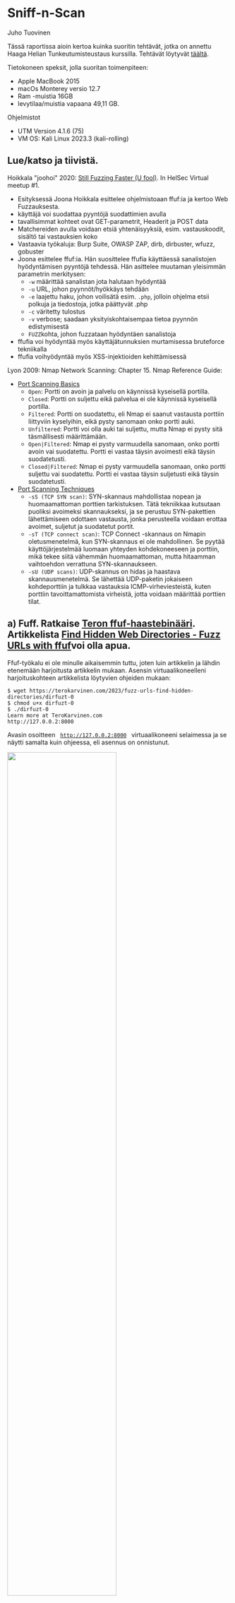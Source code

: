 # Sniff-n-Scan

Juho Tuovinen

Tässä raportissa aioin kertoa kuinka suoritin tehtävät, jotka on annettu Haaga Helian Tunkeutumisteustaus kurssilla. Tehtävät löytyvät [täältä](https://terokarvinen.com/2023/eettinen-hakkerointi-2023/#h2-sniff-n-scan).

Tietokoneen speksit, jolla suoritan toimenpiteen:
- Apple MacBook 2015
- macOs Monterey versio 12.7
- Ram -muistia 16GB
- levytilaa/muistia vapaana 49,11 GB.

Ohjelmistot
- UTM Version 4.1.6 (75)
- VM OS: Kali Linux 2023.3 (kali-rolling)

## Lue/katso ja tiivistä.

Hoikkala "joohoi" 2020: [Still Fuzzing Faster (U fool)](https://www.youtube.com/watch?v=mbmsT3AhwWU). In HelSec Virtual meetup #1.

- Esityksessä Joona Hoikkala esittelee ohjelmistoaan ffuf:ia ja kertoo Web Fuzzauksesta.
- käyttäjä voi suodattaa pyyntöjä suodattimien avulla
- tavallisimmat kohteet ovat GET-parametrit, Headerit ja POST data
- Matchereiden avulla voidaan etsiä yhtenäisyyksiä, esim. vastauskoodit, sisältö tai vastauksien koko
- Vastaavia työkaluja: Burp Suite, OWASP ZAP, dirb, dirbuster, wfuzz, gobuster
- Joona esittelee ffuf:ia. Hän suosittelee ffufia käyttäessä sanalistojen hyödyntämisen pyyntöjä tehdessä. Hän asittelee muutaman yleisimmän parametrin merkitysen:
   * <code>-w</code> määrittää sanalistan jota halutaan hyödyntää
   * <code>-u</code> URL, johon pyynnöt/hyökkäys tehdään
   * <code>-e</code> laajettu haku, johon voilisätä esim. <code>.php</code>, jolloin ohjelma etsii polkuja ja tiedostoja, jotka päättyvät .php
   * <code>-c</code> väritetty tulostus
   * <code>-v</code> verbose; saadaan yksityiskohtaisempaa tietoa pyynnön edistymisestä
   * <code>FUZZ</code>kohta, johon fuzzataan hyödyntäen sanalistoja
- ffufia voi hyödyntää myös käyttäjätunnuksien murtamisessa bruteforce tekniikalla
- ffufia voihyödyntää myös XSS-injektioiden kehittämisessä

Lyon 2009: Nmap Network Scanning: Chapter 15. Nmap Reference Guide:
- [Port Scanning Basics](https://nmap.org/book/man-port-scanning-basics.html)
  * <code>Open</code>: Portti on avoin ja palvelu on käynnissä kyseisellä portilla.
  * <code>Closed</code>: Portti on suljettu eikä palvelua ei ole käynnissä kyseisellä portilla.
  * <code>Filtered</code>: Portti on suodatettu, eli Nmap ei saanut vastausta porttiin liittyviin kyselyihin, eikä pysty sanomaan onko portti auki. 
  * <code>Unfiltered</code>: Portti voi olla auki tai suljettu, mutta Nmap ei pysty sitä täsmällisesti määrittämään.
  * <code>Open|Filtered</code>: Nmap ei pysty varmuudella sanomaan, onko portti avoin vai suodatettu. Portti ei vastaa täysin avoimesti eikä täysin suodatetusti.
  * <code>Closed|Filtered</code>: Nmap ei pysty varmuudella sanomaan, onko portti suljettu vai suodatettu. Portti ei vastaa täysin suljetusti eikä täysin suodatetusti.
- [Port Scanning Techniques](https://nmap.org/book/man-port-scanning-techniques.html)
  * <code>-sS (TCP SYN scan)</code>: SYN-skannaus mahdollistaa nopean ja huomaamattoman porttien tarkistuksen. Tätä tekniikkaa kutsutaan puoliksi avoimeksi skannaukseksi, ja se perustuu SYN-pakettien lähettämiseen odottaen vastausta, jonka perusteella voidaan erottaa avoimet, suljetut ja suodatetut portit.
  * <code>-sT (TCP connect scan)</code>: TCP Connect -skannaus on Nmapin oletusmenetelmä, kun SYN-skannaus ei ole mahdollinen. Se pyytää käyttöjärjestelmää luomaan yhteyden kohdekoneeseen ja porttiin, mikä tekee siitä vähemmän huomaamattoman, mutta hitaamman vaihtoehdon verrattuna SYN-skannaukseen.
  * <code>-sU (UDP scans)</code>: UDP-skannus on hidas ja haastava skannausmenetelmä. Se lähettää UDP-paketin jokaiseen kohdeporttiin ja tulkkaa vastauksia ICMP-virheviesteistä, kuten porttiin tavoittamattomista virheistä, jotta voidaan määrittää porttien tilat.

## a) Fuff. Ratkaise [Teron ffuf-haastebinääri](https://terokarvinen.com/2023/fuzz-urls-find-hidden-directories/?fromSearch=ffuf#your-turn---challenge). Artikkelista [Find Hidden Web Directories - Fuzz URLs with ffuf](https://terokarvinen.com/2023/fuzz-urls-find-hidden-directories/)voi olla apua.

Ffuf-työkalu ei ole minulle aikaisemmin tuttu, joten luin artikkelin ja lähdin etenemään harjoitusta artikkelin mukaan. Asensin virtuaalikoneelleni harjoituskohteen artikkelista löytyvien ohjeiden mukaan:

````
$ wget https://terokarvinen.com/2023/fuzz-urls-find-hidden-directories/dirfuzt-0
$ chmod u+x dirfuzt-0
$ ./dirfuzt-0
Learn more at TeroKarvinen.com
http://127.0.0.2:8000

````

Avasin osoitteen <code> http://127.0.0.2:8000 </code> virtuaalikoneeni selaimessa ja se näytti samalta kuin ohjeessa, eli asennus on onnistunut.

<img src="/images/nothing.png" alt="" title="" width="70%" height="70%">

Seuraavaksi asensin ffuf-työkalun artikkelin ohjeiden mukaan:

````
$ wget https://github.com/ffuf/ffuf/releases/download/v2.0.0/ffuf_2.0.0_linux_amd64.tar.gz
$ tar -xf ffuf_2.0.0_linux_amd64.tar.gz
$ ./ffuf
Fuzz Faster U Fool - v2.0.0
...

````

Lastasin Daniel Miesslerin [Seclists](https://github.com/danielmiessler/SecLists) sanalistan.

    $ wget https://raw.githubusercontent.com/danielmiessler/SecLists/master/Discovery/Web-Content/common.txt


Ohjeissa kehotetaan varmuudeksi ottamaan kone pois internetistä, joten teen sen.

Seuraavaksi syötin komennon <code> ./ffuf -w common.txt -u http://127.0.0.2:8000/FUZZ </code> ja tuloste oli seuraava:

````

        /'___\  /'___\           /'___\       
       /\ \__/ /\ \__/  __  __  /\ \__/       
       \ \ ,__\\ \ ,__\/\ \/\ \ \ \ ,__\      
        \ \ \_/ \ \ \_/\ \ \_\ \ \ \ \_/      
         \ \_\   \ \_\  \ \____/  \ \_\       
          \/_/    \/_/   \/___/    \/_/       

       v2.0.0
________________________________________________

 :: Method           : GET
 :: URL              : http://127.0.0.2:8000/FUZZ
 :: Wordlist         : FUZZ: /home/kali/common.txt
 :: Follow redirects : false
 :: Calibration      : false
 :: Timeout          : 10
 :: Threads          : 40
 :: Matcher          : Response status: 200,204,301,302,307,401,403,405,500
________________________________________________

[Status: 200, Size: 132, Words: 6, Lines: 10, Duration: 0ms]
    * FUZZ: .bash_history

[Status: 200, Size: 132, Words: 6, Lines: 10, Duration: 0ms]
    * FUZZ: .bashrc

.... tuloste jatkuu tuhansia rivejä ....
````


TEHTÄVÄ ALKAA:


Latasin harjoituskohteen [dirfuzt-1](https://terokarvinen.com/2023/fuzz-urls-find-hidden-directories/dirfuzt-1) ja ajoin sen. 

````
wget https://terokarvinen.com/2023/fuzz-urls-find-hidden-directories/dirfuzt-1
chmod u+x dirfuzt-1
./dirfuzt-1
````
<img src="/images/nothing.png" alt="" title="" width="70%" height="70%">

Ennen Ffuf:n käyttöä kytken virtuaalikoneen pois verkosta. Kokeilin manuaalisesti löytyisikö sivulta <code>/admin</code>, <code>/secret</code> tai esim <code>/robots.txt</code>, mutta ei löytynyt. Kokeilin ensiksi komentoa <code>./ffuf -w common.txt -u http://127.0.0.2:8000/FUZZ</code>, jossa käytän aikaisemmin ladattua sanalistaa.


````

        /'___\  /'___\           /'___\       
       /\ \__/ /\ \__/  __  __  /\ \__/       
       \ \ ,__\\ \ ,__\/\ \/\ \ \ \ ,__\      
        \ \ \_/ \ \ \_/\ \ \_\ \ \ \ \_/      
         \ \_\   \ \_\  \ \____/  \ \_\       
          \/_/    \/_/   \/___/    \/_/       

       v2.0.0
________________________________________________

 :: Method           : GET
 :: URL              : http://127.0.0.2:8000/FUZZ
 :: Wordlist         : FUZZ: /home/kali/common.txt
 :: Follow redirects : false
 :: Calibration      : false
 :: Timeout          : 10
 :: Threads          : 40
 :: Matcher          : Response status: 200,204,301,302,307,401,403,405,500
________________________________________________

[Status: 200, Size: 154, Words: 9, Lines: 10, Duration: 0ms]
    * FUZZ: .bash_history

[Status: 200, Size: 154, Words: 9, Lines: 10, Duration: 0ms]
    * FUZZ: .bashrc


.... tuloste jatkuu tuhansia rivejä...
````

Tulosteesta nähdään, että jokaisen ei-toivotun vastauksen koko on 154 tavua eli 154 ASCII-merkkiä. Filteröin käyttäen apuna tätä tietoa komennolla <code>./ffuf -w common.txt -u http://127.0.0.2:8000/FUZZ -fs 154</code>. Tulosteesta löytyi seuraavat tiedot:

````
[Status: 301, Size: 41, Words: 3, Lines: 3, Duration: 0ms]
    * FUZZ: .git

[Status: 200, Size: 178, Words: 6, Lines: 11, Duration: 2ms]
    * FUZZ: .git/HEAD

[Status: 200, Size: 178, Words: 6, Lines: 11, Duration: 3ms]
    * FUZZ: .git/index

[Status: 200, Size: 178, Words: 6, Lines: 11, Duration: 3ms]
    * FUZZ: .git/config

[Status: 200, Size: 178, Words: 6, Lines: 11, Duration: 0ms]
    * FUZZ: .git/logs/

[Status: 301, Size: 64, Words: 3, Lines: 3, Duration: 0ms]
    * FUZZ: render/https://www.google.com

[Status: 200, Size: 182, Words: 6, Lines: 11, Duration: 0ms]
    * FUZZ: wp-admin
````
<code>/wp-admin</code>-kansio kuullosti kiinnostavimmalta, joten liitin sen URL:iin <code>http://127.0.0.2:8000/wp-admin</code>. TADAA! Oikeasivu ja lippu löytyi!
<img src="/images/flag.png" alt="" title="" width="70%" height="70%">

Lippu: FLAG{tero-wpadmin-3364c855a2ac87341fc7bcbda955b580}

## b) Fuffme. Asenna [Ffufme](https://terokarvinen.com/2023/fuffme-web-fuzzing-target-debian/) harjoitusmaali paikallisesti omalle koneellesi. Ratkaise tehtävät (kaikki paitsi ei "Content Discovery - Pipes")

Asensin Fuff:in ja Fuffme:n artikkelin ohjeiden mukaan. Otin koneeni pois netistä ja aloitin testaamisen. 

### Basic Content Discovery
Komennolla <code>ffuf -w $HOME/wordlists/common.txt -u http://localhost/cd/basic/FUZZ</code> löysin halutut kansiot <code>class</code> ja <code>development.log</code>.

`````

$ ffuf -w $HOME/wordlists/common.txt -u http://localhost/cd/basic/FUZZ

        /'___\  /'___\           /'___\       
       /\ \__/ /\ \__/  __  __  /\ \__/       
       \ \ ,__\\ \ ,__\/\ \/\ \ \ \ ,__\      
        \ \ \_/ \ \ \_/\ \ \_\ \ \ \ \_/      
         \ \_\   \ \_\  \ \____/  \ \_\       
          \/_/    \/_/   \/___/    \/_/       

       v2.1.0-dev
________________________________________________

 :: Method           : GET
 :: URL              : http://localhost/cd/basic/FUZZ
 :: Wordlist         : FUZZ: /home/kali/wordlists/common.txt
 :: Follow redirects : false
 :: Calibration      : false
 :: Timeout          : 10
 :: Threads          : 40
 :: Matcher          : Response status: 200-299,301,302,307,401,403,405,500
________________________________________________

class                   [Status: 200, Size: 19, Words: 4, Lines: 1, Duration: 20ms]
development.log         [Status: 200, Size: 19, Words: 4, Lines: 1, Duration: 14ms]
:: Progress: [4686/4686] :: Job [1/1] :: 2777 req/sec :: Duration: [0:00:02] :: Errors: 0 ::


`````

### Content Discovery With Recursion

Tässä tehtävässä käytetään recursion-kytkintä. Kytkin kertoo ohjelmalle, että jos se kohtaa hakemiston, sen tulee aloittaa uusi skannaus hakemistossa ja lopettaa kunnes hakemistoja ei enää löydy. Suoritin komennon <code>ffuf -w ~/wordlists/common.txt -recursion -u http://localhost/cd/recursion/FUZZ/</code>, joka käyttää kytkintä. Tuloste näyttää seuraavaa:

````
admin                   [Status: 301, Size: 0, Words: 1, Lines: 1, Duration: 16ms]
[INFO] Adding a new job to the queue: http://localhost/cd/recursion/admin/FUZZ

[INFO] Starting queued job on target: http://localhost/cd/recursion/admin/FUZZ

users                   [Status: 301, Size: 0, Words: 1, Lines: 1, Duration: 6ms]
[INFO] Adding a new job to the queue: http://localhost/cd/recursion/admin/users/FUZZ

[INFO] Starting queued job on target: http://localhost/cd/recursion/admin/users/FUZZ

96                      [Status: 200, Size: 19, Words: 4, Lines: 1, Duration: 16ms]
:: Progress: [4686/4686] :: Job [3/3] :: 2702 req/sec :: Duration: [0:00:01] :: Errors: 0
````

Hakemistot <code>/admin</code>, <code>/admin/users</code> ja <code>/admin/users/96</code> pitäisi löytyä ja niinhän ne löytyivätkin.

### Content Discovery With File Extensions

Tehtävän suomennos: "Olemme törmänneet hakemistoon nimeltä /logs, mutta sisältöä ei nähdä. Voimme tehdä oletuksen, että tässä hakemistossa olevat tiedostot käyttävät .log-tiedostopäätettä. Käytä skannausta -e-kytkimellä määrittääksesi tiedostopääte, joka lisätään jokaisen sanalistan sanan loppuun oikean lokitiedoston löytämiseksi." Lähdin kokeilemaan annetulla komennolla <code>ffuf -w ~/wordlists/common.txt -e .log -u http://localhost/cd/ext/logs/FUZZ/</code>. Skannauksen jälkeen hakemisto <code>/logusers.log</code> pitäisi löytyä.

Tuloste:

````
.......more.....
:: Progress: [8226/9372] :: Job [1/1] :: 2222 req/sec :: Duration: [0:00:03] :: Errors: 0
:: Progress: [8519/9372] :: Job [1/1] :: 2564 req/sec :: Duration: [0:00:03] :: Errors: 0
users.log               [Status: 200, Size: 19, Words: 4, Lines: 1, Duration: 15ms]
:: Progress: [8664/9372] :: Job [1/1] :: 2020 req/sec :: Duration: [0:00:03] :: Errors: 0
:: Progress: [8772/9372] :: Job [1/1] :: 1960 req/sec :: Duration: [0:00:03] :: Errors: 0
......more.....
````
Hakemisto löyty!

### No 404 Status

Tehtävän suomennos: "Ideaalimaailmassa kaikki verkkosivustot vastaisivat oikein oikeilla HTTP-tilakoodilla. Kokeillaan ajaa seuraava ffuf-esimerkki ja katsotaan, mitä tapahtuu: <code>ffuf -w ~/wordlists/common.txt -u http://localhost/cd/no404/FUZZ</code>."

Tuloste on pitkä ja siitä näkyy, että jokainen pyytämäsi tiedosto on palannut löydettynä. Se johtuu siitä, siitä, että verkkosivusto, joka näyttää "Sivua ei löydy" -viestin, ei palauta 404-otsikkotietoa.

"Huomaat, että "Sivua ei löydy" -sivulla on johdonmukaisesti tiedostokoko 669 tavua. Suoritetaan ffuf-komento uudelleen, mutta tällä kertaa käytämme -fs-kytkintä, joka suodattaa pois kaikki tulokset, joiden pituus on 669 tavua: ffuf -w ~/wordlists/common.txt -u http://localhost/cd/no404/FUZZ -fs 669"

Syötin komennon ja sain seuraavan tulosteen:

````
:: Progress: [3516/4686] :: Job [1/1] :: 2061 req/sec :: Duration: [0:00:01] :: Errors: 0
secret                  [Status: 200, Size: 25, Words: 4, Lines: 1, Duration: 10ms]
:: Progress: [3689/4686] :: Job [1/1] :: 1941 req/sec :: Duration: [0:00:01] :: Errors: 0
````
Ohjeen mukaan <code>secret</code>-hakemisto pitäisi löytyä ja niin löytyikin.

### Param Mining

Tehtävän suomennos: "Kun tarkastelet sivua /cd/param/data, näet viestin "Required Parameter Missing", ja sivulle on asetettu HTTP-tilakoodi 400, mikä tarkoittaa Bad Request -virhettä. Käyttämällä seuraavaa pyyntöä, voimme yrittää löytää puuttuvan parametrin: ffuf -w ~/wordlists/parameters.txt -u http://localhost/cd/param/data?FUZZ=1"

Tuloste:

````
debug                   [Status: 200, Size: 24, Words: 3, Lines: 1, Duration: 11ms]
:: Progress: [2450/2588] :: Job [1/1] :: 2702 req/sec :: Duration: [0:00:01] :: Errors: 0
:: Progress: [2588/2588] :: Job [1/1] :: 2150 req/sec :: Duration: [0:00:01] :: Errors: 0
:: Progress: [2588/2588] :: Job [1/1] :: 2150 req/sec :: Duration: [0:00:01] :: Errors: 0
````

Ohjeen mukaan puuttuva parametri <code>debug</code> pitäisi löytyä ja niin löytyikin.

### Rate Limited

Tehtävän suomennos: "Ajoittain palvelut rajoittavat pyyntöjen määrää sekunnissa. Tämä tarkoittaa, että voit lähettää vain tietyn määrän pyyntöjä sekunnissa. Tässä tapauksessa hakemisto, jota yritämme fuzzata, on rajoitettu 50 pyyntöön sekunnissa. Jos yrität ajaa seuraavan komennon, huomaat, että saat paljon 429 HTTP-tilakoodeja, mikä tarkoittaa, että olet tilapäisesti estetty lähettämästä pyyntöjä muutaman sekunnin ajan. Käytämme -mc-kytkintä näyttääksemme vain HTTP-tilakoodit 200 ja 429. Tämä auttaa meitä seuraamaan sekä onnistuneet että rajoitukset aiheuttaneet pyynnöt.

Ajoin ohjeessa annetun komennon <code>ffuf -w ~/wordlists/common.txt -u http://ffuf.test/cd/rate/FUZZ -mc 200,429</code> ja sain seuraavan syötteen:

````
:: Progress: [636/4686] :: Job [1/1] :: 0 req/sec :: Duration: [0:00:00] :: Errors: 597 :
:: Progress: [2199/4686] :: Job [1/1] :: 0 req/sec :: Duration: [0:00:00] :: Errors: 2159
:: Progress: [3544/4686] :: Job [1/1] :: 0 req/sec :: Duration: [0:00:00] :: Errors: 3504
:: Progress: [4686/4686] :: Job [1/1] :: 0 req/sec :: Duration: [0:00:00] :: Errors: 4686
:: Progress: [4686/4686] :: Job [1/1] :: 0 req/sec :: Duration: [0:00:00] :: Errors: 4686
````
Tästä nähdään, että virheitä on paljon ja vastaukset eivät ole tulleet odotetussa ajassa.

"Kokeile nyt ajaa seuraava komento. -p-kytkin aiheuttaa sovelluksen odottavan 0,1 sekuntia jokaista pyyntöä kohti ja -t-kytkin luo 5 versiota ffuf-työkalusta, mikä tarkoittaa enintään 50 pyyntöä sekunnissa."

    
    ffuf -w ~/wordlists/common.txt -t 5 -p 0.1 -u http://ffuf.test/cd/rate/FUZZ -mc 200,429


Sain tulosteen:

`````
....MORE....
:: Progress: [4680/4686] :: Job [1/1] :: 56 req/sec :: Duration: [0:01:35] :: Errors: 468
:: Progress: [4685/4686] :: Job [1/1] :: 56 req/sec :: Duration: [0:01:35] :: Errors: 468
:: Progress: [4686/4686] :: Job [1/1] :: 56 req/sec :: Duration: [0:01:35] :: Errors: 468
:: Progress: [4686/4686] :: Job [1/1] :: 51 req/sec :: Duration: [0:01:35] :: Errors: 468
`````

En saanut toivottua tulosta. Tiedostoa <code>oracle</code> ei löytynyt. Vian selvitys kesken.

### Subdomains - Virtual Host Enumeration

Tehtävän suomennos: "FFUF:ia voidaan käyttää aliverkkotunnusten löytämiseen virtuaalisten isäntien ja Host-otsikon muuttamisen avulla. Kokeile ajaa seuraava FFUF-komento: <code>ffuf -w ~/wordlists/subdomains.txt -H "Host: FUZZ.ffuf.me" -u http://localhost</code>"

Tuloste:

`````
....MORE....
:: Progress: [1907/1907] :: Job [1/1] :: 1459 req/sec :: Duration: [0:00:01] :: Errors: 0
:: Progress: [1907/1907] :: Job [1/1] :: 1459 req/sec :: Duration: [0:00:01] :: Errors: 0
:: Progress: [1907/1907] :: Job [1/1] :: 1459 req/sec :: Duration: [0:00:01] :: Errors: 0

`````
"Kun tarkastelet tuloksia, huomaat, että jokainen tulos palautuu koon ollessa 1495 tavua. Kokeile nyt ajaa alla oleva FFUF-skannaus, mutta tällä kertaa käytä -fs-kytkintä suodattaaksesi pois kaikki tulokset, joiden koko on 1495 tavua: <code>ffuf -w ~/wordlists/subdomains.txt -H "Host: FUZZ.ffuf.me" -u http://localhost -fs 1495</code>"

Tuloste:

`````
redhat                  [Status: 200, Size: 15, Words: 2, Lines: 1, Duration: 3ms]
:: Progress: [1907/1907] :: Job [1/1] :: 0 req/sec :: Duration: [0:00:00] :: Errors: 0 ::
`````

Tehtävän mukaan subdomain <code>redhat</code> pitäisi löytyä ja niinhän se löytyi!

## Porttiskannaa paikallinen kone (127.0.0.2 tms), sieppaa liikenne snifferillä, analysoi.
Ensiksi varmistin, että koneeni on kytketty pois internetistä vahinkojen välttämiseksi.
### nmap TCP connect scan -sT

Annoin komennon <code>nmap -sT localhost</code> ja käynnistin Wiresharkin analysoidakseni tuloksia.

Nmap:

````
Starting Nmap 7.94 ( https://nmap.org ) at 2023-11-04 13:10 EET
mass_dns: warning: Unable to determine any DNS servers. Reverse DNS is disabled. Try using --system-dns or specify valid servers with --dns-servers
Nmap scan report for localhost (127.0.0.1)
Host is up (0.00018s latency).
Other addresses for localhost (not scanned): ::1
Not shown: 999 closed tcp ports (conn-refused)
PORT   STATE SERVICE
80/tcp open  http

Nmap done: 1 IP address (1 host up) scanned in 0.13 seconds

````
Portti 80 on auki edellisestä tehtävästä (ffufme).

<code>-sT localhost</code> parametri määrittää Nmapin suorittamaan TCP-yhteyskävelyskannauksen eli Nmap yrittää muodostaa täydellisen TCP-yhteyden jokaisen skannatun kohteen kanssa. Se käyttää TCP Three-Way Handshakea jokaisen tarkastellun portin kohdalla.

Wireshark:

<img src="/images/wire1.png" alt="wire" title="wire" width="70%" height="70%">

Kuvasta näkyy, että Three-Way Handshake on tapahtunut onnistuneesti porttiin 80 <code>[SYN]</code>, <code>[SYN, ACK]</code>, <code>[ACK]</code>. Muista porteista ei saada tuloksia.

### d) nmap TCP SYN "used to be stealth" scan, -sS (tätä käytetään skannatessa useimmin)

Ajoin komennon <code>sudo nmap -sS localhost</code>. Tuloste:

`````
Starting Nmap 7.94 ( https://nmap.org ) at 2023-11-05 00:37 EET
mass_dns: warning: Unable to determine any DNS servers. Reverse DNS is disabled. Try using --system-dns or specify valid servers with --dns-servers
Nmap scan report for localhost (127.0.0.1)
Host is up (0.0000090s latency).
Other addresses for localhost (not scanned): ::1
Not shown: 999 closed tcp ports (reset)
PORT   STATE SERVICE
80/tcp open  http

Nmap done: 1 IP address (1 host up) scanned in 0.14 seconds
`````

Sain seuraavat tulokset Wiresharkista:

<img src="/images/wire2.png" alt="wire" title="wire" width="70%" height="70%">

Tuloksista näkyy, että Three-Way Handshake on aloitettu ja porttiin 80 on lähetetty SYN-lippu. Tähän on myös vastattu SYN/ACK-lipulla, mutta viimeisestä vaiheetta (ACK) ei tapahdukaan. Muista porteista ei saada tuloksia.

### e) nmap ping sweep -sn

Ajoin komennon <code>nmap -sn localhost</code>. Tuloste:
````
Starting Nmap 7.94 ( https://nmap.org ) at 2023-11-05 01:03 EET
mass_dns: warning: Unable to determine any DNS servers. Reverse DNS is disabled. Try using --system-dns or specify valid servers with --dns-servers
Nmap scan report for localhost (127.0.0.1)
Host is up (0.0012s latency).
Other addresses for localhost (not scanned): ::1
Nmap done: 1 IP address (1 host up) scanned in 0.01 seconds

````
Sain seuraavat tulokset Wiresharkista:

<img src="/images/wire3.png" alt="wire" title="wire" width="70%" height="70%">

Nähdään taas onnistunut Three-Way Handshake portissa 80, mutta oletin näkeväni ICMP-pakettien liikettä. Voi olla mahdollista, että ICMP-pakettien lähetys on estetty.


### f) nmap don't ping -Pn

Suoritetaan skannaus ilman ping-testausta: <code>nmap -Pn localhost</code>. Tuloste:
`````
Starting Nmap 7.94 ( https://nmap.org ) at 2023-11-05 01:18 EET
mass_dns: warning: Unable to determine any DNS servers. Reverse DNS is disabled. Try using --system-dns or specify valid servers with --dns-servers
Nmap scan report for localhost (127.0.0.1)
Host is up (0.00063s latency).
Other addresses for localhost (not scanned): ::1
Not shown: 999 closed tcp ports (conn-refused)
PORT   STATE SERVICE
80/tcp open  http

Nmap done: 1 IP address (1 host up) scanned in 0.14 seconds
`````
Sain seuraavat tulokset Wiresharkista:

<img src="/images/wire4.png" alt="wire" title="wire" width="70%" height="70%">

Koska Nmap ei tee ping-testiä, kuuluisi vain näkyä TCP-pyyntöjä. Ja siltä tulos näyttäisi.

### g) nmap version detection -sV (esimerkki yhdestä palvelusta yhdessä portissa riittää)
Suoritetaan skannaus komennolla <code>nmap -sV -p 80 localhost</code>. Tuloste:
````
Starting Nmap 7.94 ( https://nmap.org ) at 2023-11-05 01:32 EET
mass_dns: warning: Unable to determine any DNS servers. Reverse DNS is disabled. Try using --system-dns or specify valid servers with --dns-servers
Nmap scan report for localhost (127.0.0.1)
Host is up (0.00022s latency).
Other addresses for localhost (not scanned): ::1

PORT   STATE SERVICE VERSION
80/tcp open  http    nginx 1.18.0 (Ubuntu)
Service Info: OS: Linux; CPE: cpe:/o:linux:linux_kernel

Service detection performed. Please report any incorrect results at https://nmap.org/submit/ .
Nmap done: 1 IP address (1 host up) scanned in 6.55 seconds
````
Nmap tunnisti palvelun käyttöjäsrjestelmän (Ubuntu).

Sain seuraavat tulokset Wiresharkista:

<img src="/images/wire5.png" alt="wire" title="wire" width="70%" height="70%">

En huomannut mitään mikä olisi kiinnittänyt huomioni. Tuloksena TCP-pyyntöjä, joita jo aikaisemmin näkyi.

### h) nmap output files -oA foo. Miltä tiedostot näyttävät? Mihin kukin tiedostotyyppi sopii?
Suoritin komennon <code>nmap -oA foo localhost</code> ja Nmap tallensi minulle tiedostot <code>foo.gnmap</code>, <code>foo.nmap</code> ja <code>foo.xml</code>.
- <code>foo.gnmap</code> samankaltainen kuin foo.nmap, mutta se on tarkoitettu käytettäväksi ohjelmallisesti. Se on yleensä tarkoitettu erilaisiin skripteihin tai automatisoituun analyysiin.
- <code>foo.nmap</code> sisältää skannauksen yksityiskohtaiset tulokset (kohdelaitteiden IP-osoitteet, avoimet portit, palveluiden versiot, käytetyt skannaustyypit ja muut yksityiskohdat) Nmapin omassa tekstiformaatissa. Käytetään yksityiskohtaisten skannatiedostojen tallentamiseen ja käsin tehtävään analyysiin.
- <code>foo.xml</code> sisältää skannauksen tulokset XML-muodossa. XML-tiedosto on rakenteellinen ja helposti parsittava tiedostomuoto, jota voidaan käyttää erilaisissa automatisoiduissa prosesseissa.

### i) nmap ajonaikaiset toiminnot (man nmap: runtime interaction): verbosity v/V, help ?, packet tracing p/P, status s (ja moni muu nappi)

Ensiksi ajoin komennon <code>nmap localhost</code> ja painoin "v". Tuloste:

````
Starting Nmap 7.94 ( https://nmap.org ) at 2023-11-05 02:31 EET
mass_dns: warning: Unable to determine any DNS servers. Reverse DNS is disabled. Try using --system-dns or specify valid servers with --dns-servers
Verbosity Increased to 1.
Verbosity Increased to 2.
Discovered open port 39377/tcp on 127.0.0.1
Completed Connect Scan at 02:31, 3.20s elapsed (65535 total ports)
Nmap scan report for localhost (127.0.0.1)
Host is up (0.00018s latency).
Other addresses for localhost (not scanned): ::1
Scanned at 2023-11-05 02:31:09 EET for 3s
Not shown: 65533 closed tcp ports (conn-refused)
PORT      STATE SERVICE
80/tcp    open  http
39377/tcp open  unknown

Read data files from: /usr/bin/../share/nmap
Nmap done: 1 IP address (1 host up) scanned in 3.30 seconds
````
Tämä nosti skannauksen tulostustasoa ja tulosti yksityiskohtaisemmin kuin tavallisessa skannauksessa. 

Seuraavaksi ajoin saman komennon ja painoin "p". Tuloste:
`````
Starting Nmap 7.94 ( https://nmap.org ) at 2023-11-05 02:28 EET
mass_dns: warning: Unable to determine any DNS servers. Reverse DNS is disabled. Try using --system-dns or specify valid servers with --dns-servers
Packet Tracing enabled.
CONN (0.2741s) TCP localhost > 127.0.0.1:2146 => Operation now in progress
CONN (0.2743s) TCP localhost > 127.0.0.1:2966 => Operation now in progress
CONN (0.2744s) TCP localhost > 127.0.0.1:47313 => Operation now in progress
CONN (0.2745s) TCP localhost > 127.0.0.1:34842 => Operation now in progress
CONN (0.2746s) TCP localhost > 127.0.0.1:58131 => Operation now in progress
CONN (0.2747s) TCP localhost > 127.0.0.1:60876 => Operation now in progress
CONN (0.2748s) TCP localhost > 127.0.0.1:31162 => Operation now in progress
CONN (0.2749s) TCP localhost > 127.0.0.1:23987 => Operation now in progress
CONN (0.2750s) TCP localhost > 127.0.0.1:24926 => Operation now in progress
CONN (0.2751s) TCP localhost > 127.0.0.1:31660 => Operation now in progress
CONN (0.2752s) TCP localhost > 127.0.0.1:31351 => Operation now in progress
CONN (0.2753s) TCP localhost > 127.0.0.1:23682 => Operation now in progress
CONN (0.2754s) TCP localhost > 127.0.0.1:39068 => Operation now in progress
CONN (0.2760s) TCP localhost > 127.0.0.1:5747 => Operation now in progress
CONN (0.2761s) TCP localhost > 127.0.0.1:59095 => Operation now in progress
....MORE....
`````
Packet Tracing -toiminto otettiin käyttöön ja se näyttää lähetyt ja vastaanotetut paketit reaaliajassa.

### j) Ninjojen tapaan. Piiloutuuko nmap-skannaus hyvin palvelimelta?
"Vinkkejä: Asenna Apache. Aja nmap-versioskannaus -sV tai -A omaan paikalliseen weppipalvelimeen. Etsi Apachen lokista tätä koskevat rivit. Wiresharkissa "http" on kätevä filtteri, se tulee siihen yläreunan "Apply a display filter..." -kenttään. Nmap-ajon aikana p laittaa packet tracing päälle. Vapaaehtoinen lisäkohta: jääkö Apachen lokiin jokin todiste nmap-versioskannauksesta?"

Asensin Apachen ja käynnistin sen. Lokitiedoista näkee Nmapin lähettämät HTTP-pyynnöt:
`````
$ cat /var/log/apache2/access.log
127.0.0.1 - - [05/Nov/2023:02:45:36 +0200] "GET / HTTP/1.0" 200 10975 "-" "-"
127.0.0.1 - - [05/Nov/2023:02:45:36 +0200] "GET /nmaplowercheck1699145136 HTTP/1.1" 404 451 "-" "Mozilla/5.0 (compatible; Nmap Scripting Engine; https://nmap.org/book/nse.html)"
127.0.0.1 - - [05/Nov/2023:02:45:36 +0200] "POST /sdk HTTP/1.1" 404 451 "-" "Mozilla/5.0 (compatible; Nmap Scripting Engine; https://nmap.org/book/nse.html)"
127.0.0.1 - - [05/Nov/2023:02:45:36 +0200] "GET / HTTP/1.0" 200 10975 "-" "-"
127.0.0.1 - - [05/Nov/2023:02:45:36 +0200] "GET /evox/about HTTP/1.1" 404 451 "-" "Mozilla/5.0 (compatible; Nmap Scripting Engine; https://nmap.org/book/nse.html)"
127.0.0.1 - - [05/Nov/2023:02:45:36 +0200] "GET /HNAP1 HTTP/1.1" 404 451 "-" "Mozilla/5.0 (compatible; Nmap Scripting Engine; https://nmap.org/book/nse.html)"
127.0.0.1 - - [05/Nov/2023:02:45:36 +0200] "GET / HTTP/1.0" 200 10975 "-" "-"
127.0.0.1 - - [05/Nov/2023:02:45:36 +0200] "GET / HTTP/1.1" 200 10956 "-" "-"
127.0.0.1 - - [05/Nov/2023:02:46:59 +0200] "GET / HTTP/1.0" 200 10975 "-" "-"
127.0.0.1 - - [05/Nov/2023:02:46:59 +0200] "GET / HTTP/1.0" 200 10975 "-" "-"
127.0.0.1 - - [05/Nov/2023:02:46:59 +0200] "GET /nmaplowercheck1699145219 HTTP/1.1" 404 451 "-" "Mozilla/5.0 (compatible; Nmap Scripting Engine; https://nmap.org/book/nse.html)"
127.0.0.1 - - [05/Nov/2023:02:46:59 +0200] "POST /sdk HTTP/1.1" 404 451 "-" "Mozilla/5.0 (compatible; Nmap Scripting Engine; https://nmap.org/book/nse.html)"
127.0.0.1 - - [05/Nov/2023:02:46:59 +0200] "GET /evox/about HTTP/1.1" 404 451 "-" "Mozilla/5.0 (compatible; Nmap Scripting Engine; https://nmap.org/book/nse.html)"
127.0.0.1 - - [05/Nov/2023:02:46:59 +0200] "GET /HNAP1 HTTP/1.1" 404 451 "-" "Mozilla/5.0 (compatible; Nmap Scripting Engine; https://nmap.org/book/nse.html)"
127.0.0.1 - - [05/Nov/2023:02:46:59 +0200] "GET / HTTP/1.0" 200 10975 "-" "-"
127.0.0.1 - - [05/Nov/2023:02:46:59 +0200] "GET / HTTP/1.1" 200 10956 "-" "-"
`````
### k) UDP-skannaus. UDP-skannaa paikkalinen kone (-sU). "Mulla olis vitsi UDP:sta, mutta en tiedä menisikö se perille":

Annoin komennon <code>sudo nmap -sU localhost</code>. Tuloste:
`````
Starting Nmap 7.94 ( https://nmap.org ) at 2023-11-05 02:56 EET
mass_dns: warning: Unable to determine any DNS servers. Reverse DNS is disabled. Try using --system-dns or specify valid servers with --dns-servers
Nmap scan report for localhost (127.0.0.1)
Host is up (0.000010s latency).
Other addresses for localhost (not scanned): ::1
All 1000 scanned ports on localhost (127.0.0.1) are in ignored states.
Not shown: 1000 closed udp ports (port-unreach)

Nmap done: 1 IP address (1 host up) scanned in 0.38 seconds
`````
Wireshark:
<img src="/images/wire6.png" alt="wire" title="wire" width="70%" height="70%">

Näyttäisi siltä, että UDP-skannaus tehtiin, mutta pyynnöt eivät mene perille.

### l) Miksi UDP-skannaus on hankalaa ja epäluotettavaa? Miksi UDP-skannauksen kanssa kannattaa käyttää --reason flagia ja snifferiä? (tässä alakohdassa vain vastaus viitteineen, ei tarvita testiä tietokoneella)

UDP ei tarjoa virheenkorjausta, joten se on epäluotettava protokolla. Toisin sanoen pakettien toimitusta ei taata. UDP-datagrammit lähetetään ilman kuittausta. Koska lähettäjän ja vastaanottajan välillä ei ole virtuaalista yhteyttä, UDP:n sanotaan olevan myös yhteydetön (ScienceDirect, 2023, https://www.sciencedirect.com/topics/computer-science/user-datagram-protocol). 

UDP-skannauksen kanssa --reason-lippu on hyödyllinen, koska se tarjoaa lisätietoja skannauksen tuloksista. Kun UDP-palvelut eivät vastaa skannaukseen, --reason-lippu voi sisältää virheviestejä tai muita selityksiä, jotka auttavat ymmärtämään, miksi yhteys epäonnistui (ChatGPT, https://chat.openai.com/). 

Snifferiä käytetään UDP-skannauksessa tarkkailemaan verkossa kulkevaa tietoliikennettä. UDP-pakettien liikenteen seuraaminen snifferin avulla auttaa havaitsemaan palvelinvasteita, jotka eivät välttämättä näy skannausraporteissa (ChatGPT, https://chat.openai.com/).


## Lähteet


Karvinen, Tero: Oppitunnit 2023-10-23, Tunkeutumistestaus, h2-Hacker Warmup (https://terokarvinen.com/2023/eettinen-hakkerointi-2023/#h2-sniff-n-scan)

Karvinen, Tero: Find Hidden Web Directories - Fuzz URLs with ffuf, https://terokarvinen.com/2023/fuzz-urls-find-hidden-directories

Karvinen, Tero: Find Hidden Web Directories - Fuzz URLs with ffuf
, https://terokarvinen.com/2023/fuzz-urls-find-hidden-directories/?fromSearch=ffuf#your-turn---challenge

Karvinen, Tero: Fuffme - Install Web Fuzzing Target on Debian,
https://terokarvinen.com/2023/fuffme-web-fuzzing-target-debian/

HelSec, 0x03 Still Fuzzing Faster (U Fool) - joohoi - HelSec Virtual meetup #1, https://www.youtube.com/watch?v=mbmsT3AhwWU

Nmap, Port Scanning Basics, https://nmap.org/book/man-port-scanning-basics.html

Nmap, Port Scanning Techniques, https://nmap.org/book/man-port-scanning-techniques.html

ScienceDirect, 2023, https://www.sciencedirect.com/topics/computer-science/user-datagram-protocol


